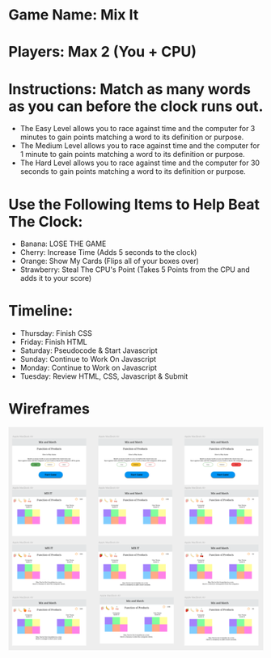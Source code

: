 # Game Name: Mix It
# Players: Max 2 (You + CPU) 
# Instructions: Match as many words as you can before the clock runs out. 
* The Easy Level allows you to race against time and the computer for 3 minutes to gain points matching a word to its definition or purpose.
* The Medium Level allows you to race against time and the computer for 1 minute to gain points matching a word to its definition or purpose.
* The Hard Level allows you to race against time and the computer for 30 seconds to gain points matching a word to its definition or purpose.
# Use the Following Items to Help Beat The Clock:
* Banana: LOSE THE GAME
* Cherry: Increase Time (Adds 5 seconds to the clock)
* Orange: Show My Cards (Flips all of your boxes over)
* Strawberry: Steal The CPU's Point (Takes 5 Points from the CPU and adds it to your score)

# Timeline: 
* Thursday: Finish CSS
* Friday: Finish HTML
* Saturday: Pseudocode & Start Javascript
* Sunday: Continue to Work On Javascript
* Monday: Continue to Work on Javascript
* Tuesday: Review HTML, CSS, Javascript & Submit

# Wireframes
![alt text](https://github.com/Thandi227/MixIT/blob/master/assets/Screen%20Shot%202020-03-11%20at%203.09.25%20PM.png "Logo Title Text 1")